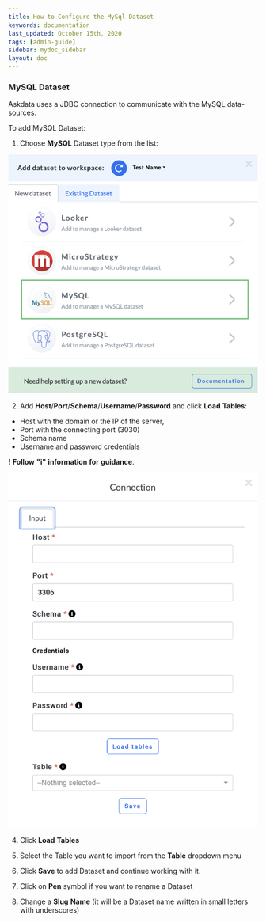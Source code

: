 ```yaml
---
title: How to Configure the MySql Dataset
keywords: documentation
last_updated: October 15th, 2020
tags: [admin-guide]
sidebar: mydoc_sidebar
layout: doc
---
```


### MySQL Dataset

Askdata uses a JDBC connection to communicate with the MySQL data-sources.

To add MySQL Dataset:

1. Choose **MySQL** Dataset type from the list:

<img src="/media/admin-guide/sql_1.png" class="image-doc p-3">

2. Add **Host**/**Port**/**Schema**/**Username**/**Password** and click **Load** **Tables**:

 - Host with the domain or the IP of the server, 
 - Port with the connecting port (3030)
 - Schema name
 - Username and password credentials

**!** **Follow** **"i"** **information** **for** **guidance**.

<img src="/media/admin-guide/sql_2.png" class="image-doc p-3"> 

4. Click **Load** **Tables**

5. Select the Table you want to import from the **Table** dropdown menu

6. Click **Save** to add Dataset and continue working with it.

7. Click on **Pen** symbol if you want to rename a Dataset
 
8. Change a **Slug** **Name** (it will be a Dataset name written in small letters with underscores)





